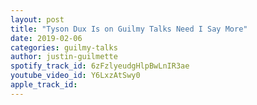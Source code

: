 ```yaml
---
layout: post
title: "Tyson Dux Is on Guilmy Talks Need I Say More"
date: 2019-02-06
categories: guilmy-talks
author: justin-guilmette
spotify_track_id: 6zFzlyeudgHlpBwLnIR3ae
youtube_video_id: Y6LxzAtSwy0
apple_track_id: 
---
```


